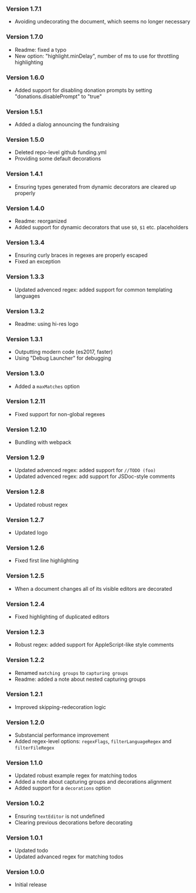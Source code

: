 ### Version 1.7.1
- Avoiding undecorating the document, which seems no longer necessary

### Version 1.7.0
- Readme: fixed a typo
- New option: "highlight.minDelay", number of ms to use for throttling highlighting

### Version 1.6.0
- Added support for disabling donation prompts by setting "donations.disablePrompt" to "true"

### Version 1.5.1
- Added a dialog announcing the fundraising

### Version 1.5.0
- Deleted repo-level github funding.yml
- Providing some default decorations

### Version 1.4.1
- Ensuring types generated from dynamic decorators are cleared up properly

### Version 1.4.0
- Readme: reorganized
- Added support for dynamic decorators that use `$0`, `$1` etc. placeholders

### Version 1.3.4
- Ensuring curly braces in regexes are properly escaped
- Fixed an exception

### Version 1.3.3
- Updated advenced regex: added support for common templating languages

### Version 1.3.2
- Readme: using hi-res logo

### Version 1.3.1
- Outputting modern code (es2017, faster)
- Using "Debug Launcher" for debugging

### Version 1.3.0
- Added a `maxMatches` option

### Version 1.2.11
- Fixed support for non-global regexes

### Version 1.2.10
- Bundling with webpack

### Version 1.2.9
- Updated advenced regex: added support for `//TODO (foo)`
- Updated advenced regex: add support for JSDoc-style comments

### Version 1.2.8
- Updated robust regex

### Version 1.2.7
- Updated logo

### Version 1.2.6
- Fixed first line highlighting

### Version 1.2.5
- When a document changes all of its visible editors are decorated

### Version 1.2.4
- Fixed highlighting of duplicated editors

### Version 1.2.3
- Robust regex: added support for AppleScript-like style comments

### Version 1.2.2
- Renamed `matching groups` to `capturing groups`
- Readme: added a note about nested capturing groups

### Version 1.2.1
- Improved skipping-redecoration logic

### Version 1.2.0
- Substancial performance improvement
- Added regex-level options: `regexFlags`, `filterLanguageRegex` and `filterFileRegex`

### Version 1.1.0
- Updated robust example regex for matching todos
- Added a note about capturing groups and decorations alignment
- Added support for a `decorations` option

### Version 1.0.2
- Ensuring `textEditor` is not undefined
- Clearing previous decorations before decorating

### Version 1.0.1
- Updated todo
- Updated advanced regex for matching todos

### Version 1.0.0
- Initial release
